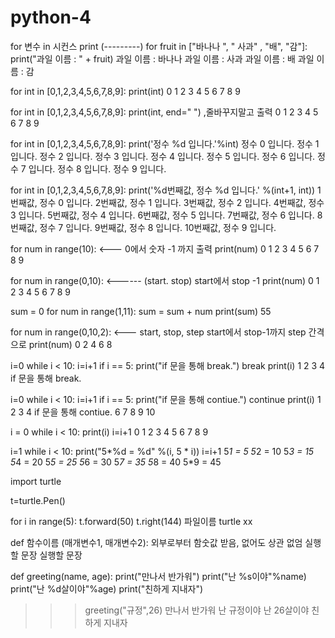 # python-4
for 변수 in 시컨스
 print (---------)
 for fruit in ["바나나 ", " 사과" , "배", "감"]:
	print("과일 이름 : " + fruit)
과일 이름 : 바나나
과일 이름 : 사과
과일 이름 : 배
과일 이름 : 감

for int in [0,1,2,3,4,5,6,7,8,9]:
	print(int)
0
1
2
3
4
5
6
7
8
9

for int in [0,1,2,3,4,5,6,7,8,9]:
	print(int, end=" ") ,줄바꾸지말고 출력
0 1 2 3 4 5 6 7 8 9 

for int in [0,1,2,3,4,5,6,7,8,9]:
	print('정수 %d 입니다.'%int)
정수 0 입니다.
정수 1 입니다.
정수 2 입니다.
정수 3 입니다.
정수 4 입니다.
정수 5 입니다.
정수 6 입니다.
정수 7 입니다.
정수 8 입니다.
정수 9 입니다.


for int in [0,1,2,3,4,5,6,7,8,9]:
	print('%d번째값, 정수 %d 입니다.' %(int+1, int))
1번째값, 정수 0 입니다.
2번째값, 정수 1 입니다.
3번째값, 정수 2 입니다.
4번째값, 정수 3 입니다.
5번째값, 정수 4 입니다.
6번째값, 정수 5 입니다.
7번째값, 정수 6 입니다.
8번째값, 정수 7 입니다.
9번째값, 정수 8 입니다.
10번째값, 정수 9 입니다.

for num in range(10):   <--- 0에서 숫자 -1 까지 출력
	print(num)
0
1
2
3
4
5
6
7
8
9

for num in range(0,10):   <------ (start. stop) start에서  stop -1 
	print(num)
0
1
2
3
4
5
6
7
8
9

sum = 0
for num in range(1,11):
    sum = sum + num
print(sum)
55

for num in range(0,10,2):  <--- start, stop, step   start에서 stop-1까지 step 간격으로
    print(num)
0
2
4
6
8 
    
i=0
while i < 10:
      i=i+1
      if i == 5:
        print("if 문을 통해 break.")
        break
      print(i)
1
2
3
4
if 문을 통해 break.

i=0
while i < 10:
      i=i+1
      if i == 5:
        print("if 문을 통해 contiue.")
        continue
      print(i)
1
2
3
4
if 문을 통해 contiue.
6
7
8
9
10

i = 0
while i < 10:
    print(i)
    i=i+1
0
1
2
3
4
5
6
7
8
9

i=1
while i < 10:
    print("5*%d = %d" %(i, 5 * i))
    i=i+1
5*1 = 5
5*2 = 10
5*3 = 15
5*4 = 20
5*5 = 25
5*6 = 30
5*7 = 35
5*8 = 40
5*9 = 45

import turtle



t=turtle.Pen()

for i in range(5):
    t.forward(50)
    t.right(144)
파일이름 turtle xx

def 함수이름 (매개변수1, 매개변수2): 외부로부터 함숫값 받음, 없어도 상관 없엄
실행할 문장
실행할 문장

def greeting(name, age):
    print("만나서 반가워")
    print("난 %s이야"%name)
    print("난 %d살이야"%age)
    print("친하게 지내자")
    
   >>> greeting("규정",26)
만나서 반가워
난 규정이야
난 26살이야
친하게 지내자
